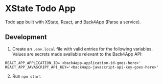 # XState Todo App

Todo app built with [XState](https://xstate.js.org/), [React](https://reactjs.org/), and
[Back4App](https://www.back4app.com/) ([Parse](https://parseplatform.org/) a service).

## Development

1. Create an `.env.local` file with valid entries for the following variables. Values are secrets
   made available relevant to the Back4App API:

```env
REACT_APP_APPLICATION_ID='<back4app-application-id-goes-here>'
REACT_APP_JAVASCRIPT_API_KEY='<back4app-javascript-api-key-goes-here>'
```

2. Run `npm start`
